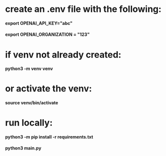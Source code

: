 # create an .env file with the following:

#### export OPENAI_API_KEY="abc"

#### export OPENAI_ORGANIZATION = "123"

# if venv not already created:

#### python3 -m venv venv

# or activate the venv:

#### source venv/bin/activate

# run locally:

#### python3 -m pip install -r requirements.txt

#### python3 main.py
